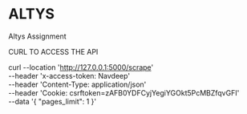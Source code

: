# ALTYS
Altys Assignment


CURL TO ACCESS THE API

curl --location 'http://127.0.0.1:5000/scrape' \
--header 'x-access-token: Navdeep' \
--header 'Content-Type: application/json' \
--header 'Cookie: csrftoken=zAFB0YDFCyjYegiYGOkt5PcMBZfqvGFI' \
--data '{
  "pages_limit": 1
}'
